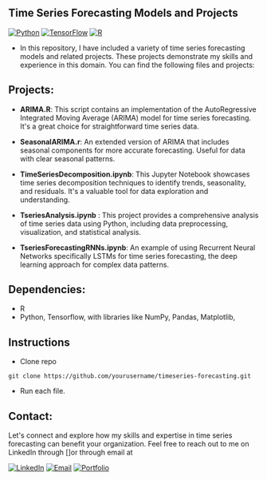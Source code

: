 ## Time Series Forecasting Models and Projects

[![Python](https://img.shields.io/badge/Python-3.7%2B-blue?style=flat&logo=python)](https://www.python.org/)
[![TensorFlow](https://img.shields.io/badge/TensorFlow-2.6%2B-orange?style=flat&logo=tensorflow)](https://www.tensorflow.org/)
[![R](https://img.shields.io/badge/R-3.6%2B-blue?style=flat&logo=r)](https://www.r-project.org/)


* In this repository, I have included a variety of time series forecasting models and related projects. These projects demonstrate my skills and experience in this domain. You can find the following files and projects:

## Projects:
* **ARIMA.R**: This script contains an implementation of the AutoRegressive Integrated Moving Average (ARIMA) model for time series forecasting.
It's a great choice for straightforward time series data.
* **SeasonalARIMA.r**:
An extended version of ARIMA that includes seasonal components for more accurate forecasting. Useful for data with clear seasonal patterns.

* **TimeSeriesDecomposition.ipynb**: This Jupyter Notebook showcases time series decomposition techniques to identify trends, seasonality, and residuals. It's a valuable tool for data exploration and understanding.

* **TseriesAnalysis.ipynb** : This project provides a comprehensive analysis of time series data using Python, including data preprocessing, visualization, and statistical analysis.
* **TseriesForecastingRNNs.ipynb**: An example of using Recurrent Neural Networks specifically LSTMs for time series forecasting, the deep learning approach for complex data patterns.

## Dependencies:
* R
* Python, Tensorflow, with libraries like NumPy, Pandas, Matplotlib,

## Instructions
* Clone repo
~~~
git clone https://github.com/yourusername/timeseries-forecasting.git
~~~
* Run each file.


## Contact:
Let's connect and explore how my skills and expertise in time series forecasting can benefit your organization.
 Feel free to reach out to me on LinkedIn through []or through email at
 
  [![LinkedIn](https://img.shields.io/badge/LinkedIn-Connect%20with%20Me-blue?style=flat&logo=linkedin)](https://www.linkedin.com/in/samiabelhaddad/)
  [![Email](https://img.shields.io/badge/Email-Contact%20Me-brightgreen?style=flgat&logo=gmail)](mailto:samiamagbelhaddad@gmail.com)
  [![Portfolio](https://img.shields.io/badge/Portfolio-Visit%20My%20Portfolio-white?style=flat&logo=website)](https://your-portfolio-url-here.com/)
